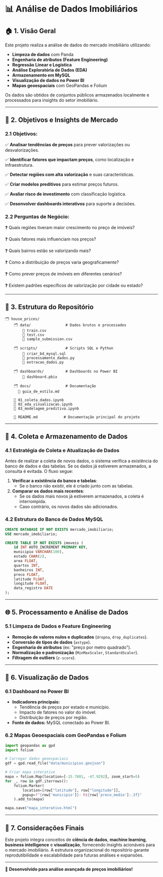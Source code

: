 # 📊 Análise de Dados Imobiliários

## 🏠 1. Visão Geral

Este projeto realiza a análise de dados do mercado imobiliário utilizando:

- **Limpeza de dados** com Panda
- **Engenharia de atributos (Feature Engineering)**
- **Regressão Linear e Logística**
- **Análise Exploratória de Dados (EDA)**
- **Armazenamento em MySQL**
- **Visualização de dados no Power BI**
- **Mapas geoespaciais** com GeoPandas e Folium

Os dados são obtidos de conjuntos públicos armazenados localmente e processados para insights do setor imobiliário.

---

## 🎯 2. Objetivos e Insights de Mercado

### 2.1 Objetivos:

✅ **Analisar tendências de preços** para prever valorizações ou desvalorizações.

✅ **Identificar fatores que impactam preços**, como localização e infraestrutura.

✅ **Detectar regiões com alta valorização** e suas características.

✅ **Criar modelos preditivos** para estimar preços futuros.

✅ **Avaliar risco de investimento** com classificação logística.

✅ **Desenvolver dashboards interativos** para suporte a decisões.

### 2.2 Perguntas de Negócio:

❓ Quais regiões tiveram maior crescimento no preço de imóveis?

❓ Quais fatores mais influenciam nos preços?

❓ Quais bairros estão se valorizando mais?

❓ Como a distribuição de preços varia geograficamente?

❓ Como prever preços de imóveis em diferentes cenários?

❓ Existem padrões específicos de valorização por cidade ou estado?

---

## 📂 3. Estrutura do Repositório

```
🗂 house_prices/
	🗂 data/                # Dados brutos e processados
	    📝 train.csv
	    📝 test.csv
	    📝 sample_submission.csv
	
	🗂 scripts/             # Scripts SQL e Python
	    📝 criar_bd_mysql.sql
	    📝 processamento_dados.py
	    📝 extracao_dados.py
	
	🗂 dashboards/          # Dashboards no Power BI
	    📝 dashboard.pbix
	
	🗂 docs/                # Documentação
	  📝 guia_de_estilo.md
	
	📝 01_coleta_dados.ipynb
	📝 02_eda_visualizacao.ipynb
	📝 03_modelagem_preditiva.ipynb
	
	📝 README.md            # Documentação principal do projeto
```

---

## 📀 4. Coleta e Armazenamento de Dados

### 4.1 Estratégia de Coleta e Atualização de Dados

Antes de realizar a coleta de novos dados, o sistema verifica a existência do banco de dados e das tabelas. Se os dados já estiverem armazenados, a consulta é evitada. O fluxo segue:

1. **Verificar a existência do banco e tabelas**:
    - Se o banco não existir, ele é criado junto com as tabelas.
2. **Comparar os dados mais recentes**:
    - Se os dados mais novos já estiverem armazenados, a coleta é interrompida.
    - Caso contrário, os novos dados são adicionados.

### 4.2 Estrutura do Banco de Dados MySQL

```sql
CREATE DATABASE IF NOT EXISTS mercado_imobiliario;
USE mercado_imobiliario;

CREATE TABLE IF NOT EXISTS imoveis (
    id INT AUTO_INCREMENT PRIMARY KEY,
    municipio VARCHAR(100),
    estado CHAR(2),
    area FLOAT,
    quartos INT,
    banheiros INT,
    preco FLOAT,
    latitude FLOAT,
    longitude FLOAT,
    data_registro DATE
);
```

---

## 🌐 5. Processamento e Análise de Dados

### 5.1 Limpeza de Dados e Feature Engineering

- **Remoção de valores nulos e duplicados** (`dropna`, `drop_duplicates`).
- **Conversão de tipos de dados** (`astype`).
- **Engenharia de atributos** (ex: "preço por metro quadrado").
- **Normalização e padronização** (`MinMaxScaler`, `StandardScaler`).
- **Filtragem de outliers** (`z-score`).

---

## 🔄 6. Visualização de Dados

### 6.1 Dashboard no Power BI

- **Indicadores principais:**
    - Tendência de preços por estado e município.
    - Impacto de fatores no valor do imóvel.
    - Distribuição de preços por região.
- **Fonte de dados:** MySQL conectado ao Power BI.

### 6.2 Mapas Geoespaciais com GeoPandas e Folium

```python
import geopandas as gpd
import folium

# Carregar dados geoespaciais
gdf = gpd.read_file("data/municipios.geojson")

# Criar mapa interativo
mapa = folium.Map(location=[-15.7801, -47.9292], zoom_start=5)
for _, row in gdf.iterrows():
    folium.Marker(
        location=[row["latitude"], row["longitude"]],
        popup=f"{row['municipio']}: R${row['preco_medio']:.2f}"
    ).add_to(mapa)

mapa.save("mapa_interativo.html")
```

---

## 📝 7. Considerações Finais

Este projeto integra conceitos de **ciência de dados**, **machine learning**, **business intelligence** e **visualização**, fornecendo insights acionáveis para o mercado imobiliário. A estrutura organizacional do repositório garante reprodutibilidade e escalabilidade para futuras análises e expansões.

---

🌟 **Desenvolvido para análise avançada de preços imobiliários!**